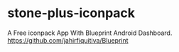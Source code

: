 # stone-plus-iconpack
A Free iconpack App With Blueprint Android Dashboard.
https://github.com/jahirfiquitiva/Blueprint
